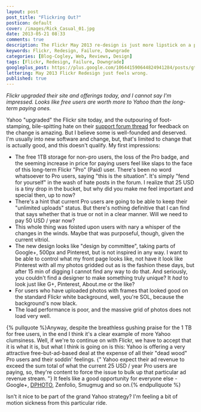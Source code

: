 ```yaml
---
layout: post
post_title: "Flickring Out?"
posticon: default
cover: /images/Rick_Casual_01.jpg
date: 2013-05-21 08:33
comments: true
description: The Flickr May 2013 re-design is just more lipstick on a pig.
keywords: Flickr, Redesign, Failure, Downgrade
categories: [Blog-Cogley, Web, Reviews, Design]
tags: [Flickr, Redesign, Failure, Downgrade]
googleplus_post: https://plus.google.com/106441590644824941284/posts/gt84GQtzYRC
lettering: May 2013 Flickr Redesign just feels wrong.
published: true
---
```


_Flickr upgraded their site and offerings today, and I cannot say I'm impressed. Looks like free users are worth more to Yahoo than the long-term paying ones._ 

<!--more--> 

Yahoo "upgraded" the Flickr site today, and the outpouring of foot-stamping, bile-spitting hate on their [support forum thread][1] for feedback on the change is amazing. But I believe some is well-founded and deserved. I'm usually into new software and change, but, that's limited to change that is actually good, and this doesn't qualify. My first impressions: 

* The free 1TB storage for non-pro users, the loss of the Pro badge, and the seeming increase in price for paying users feel like slaps to the face of this long-term Flickr "Pro" (Paid) user. There's been no word whatsoever to Pro users, saying "this is the situation". It's simply "fend for yourself" in the wash of hate posts in the forum. I realize that 25 USD is a tiny drop in the bucket, but why did you make me feel important and special then, up to now? 
* There's a hint that current Pro users are going to be able to keep their "unlimited uploads" status. But there's nothing definitive that I can find that says whether that is true or not in a clear manner. Will we need to pay 50 USD / year now? 
* This whole thing was foisted upon users with nary a whisper of the changes in the winds. Maybe that was purposeful, though, given the current vitriol.
* The new design looks like "design by committee", taking parts of Google+, 500px and Pinterest, but is not inspired in any way. I want to be able to control what my front page looks like, not have it look like Pinterest with all my photos gridded out as is the fashion these days, but after 15 min of digging I cannot find any way to do that. And seriously, you couldn't find a designer to make something truly unique? It _had_ to look just like G+, Pinterest, About.me or the like? 
* For users who have uploaded photos with frames that looked good on the standard Flickr white background, well, you're SOL, because the background's now black. 
* The load performance is poor, and the massive grid of photos does not load very well. 

{% pullquote %}Anyway, despite the breathless gushing praise for the 1 TB for free users, in the end I think it's a clear example of more Yahoo clumsiness. Well, if we're to continue on with Flickr, we have to accept that it is what it is, but what I think is going on is this: Yahoo is offering a very attractive free-but-ad-based deal at the expense of all their "dead wood" Pro users and their soddin' feelings. {" Yahoo expect their ad revenue to exceed the sum total of what the current 25 USD / year Pro users are paying, so, they're content to force the issue to bulk up that particular ad revenue stream. "} It feels like a good opportunity for everyone else - Google+, [DPHOTO][2], Zenfolio, Smugmug and so on.{% endpullquote %}

Isn't it nice to be part of the grand Yahoo strategy? I'm feeling a bit of motion sickness from this particular ride.

[1]:	http://www.flickr.com/help/forum/en-us/72157633547442506/ "Flickr Support Forum Thread"
[2]:	http://www.dphoto.com "DPHOTO"